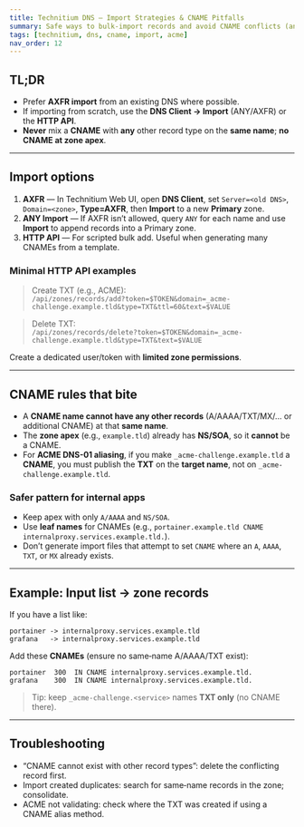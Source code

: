 ```yaml
---
title: Technitium DNS – Import Strategies & CNAME Pitfalls
summary: Safe ways to bulk‑import records and avoid CNAME conflicts (and apex issues). Includes ACME alias tips.
tags: [technitium, dns, cname, import, acme]
nav_order: 12
---
```


## TL;DR
- Prefer **AXFR import** from an existing DNS where possible.  
- If importing from scratch, use the **DNS Client → Import** (ANY/AXFR) or the **HTTP API**.  
- **Never** mix a **CNAME** with **any** other record type on the **same name**; **no CNAME at zone apex**.

---

## Import options
1. **AXFR** — In Technitium Web UI, open **DNS Client**, set `Server=<old DNS>`, `Domain=<zone>`, **Type=AXFR**, then **Import** to a new **Primary** zone.  
2. **ANY Import** — If AXFR isn’t allowed, query `ANY` for each name and use **Import** to append records into a Primary zone.  
3. **HTTP API** — For scripted bulk add. Useful when generating many CNAMEs from a template.

### Minimal HTTP API examples
> Create TXT (e.g., ACME):  
`/api/zones/records/add?token=$TOKEN&domain=_acme-challenge.example.tld&type=TXT&ttl=60&text=$VALUE`

> Delete TXT:  
`/api/zones/records/delete?token=$TOKEN&domain=_acme-challenge.example.tld&type=TXT&text=$VALUE`

Create a dedicated user/token with **limited zone permissions**.

---

## CNAME rules that bite
- A **CNAME name cannot have any other records** (A/AAAA/TXT/MX/… or additional CNAME) at that **same name**.  
- The **zone apex** (e.g., `example.tld`) already has **NS/SOA**, so it **cannot** be a CNAME.  
- For **ACME DNS-01 aliasing**, if you make `_acme-challenge.example.tld` a **CNAME**, you must publish the **TXT** on the **target name**, not on `_acme-challenge.example.tld`.

### Safer pattern for internal apps
- Keep apex with only `A/AAAA` and `NS/SOA`.  
- Use **leaf names** for CNAMEs (e.g., `portainer.example.tld CNAME internalproxy.services.example.tld.`).  
- Don’t generate import files that attempt to set `CNAME` where an `A`, `AAAA`, `TXT`, or `MX` already exists.

---

## Example: Input list → zone records
If you have a list like:
```
portainer -> internalproxy.services.example.tld
grafana   -> internalproxy.services.example.tld
```
Add these **CNAMEs** (ensure no same‑name A/AAAA/TXT exist):
```
portainer  300  IN CNAME internalproxy.services.example.tld.
grafana    300  IN CNAME internalproxy.services.example.tld.
```

> Tip: keep `_acme-challenge.<service>` names **TXT only** (no CNAME there).

---

## Troubleshooting
- “CNAME cannot exist with other record types”: delete the conflicting record first.  
- Import created duplicates: search for same‑name records in the zone; consolidate.  
- ACME not validating: check where the TXT was created if using a CNAME alias method.

